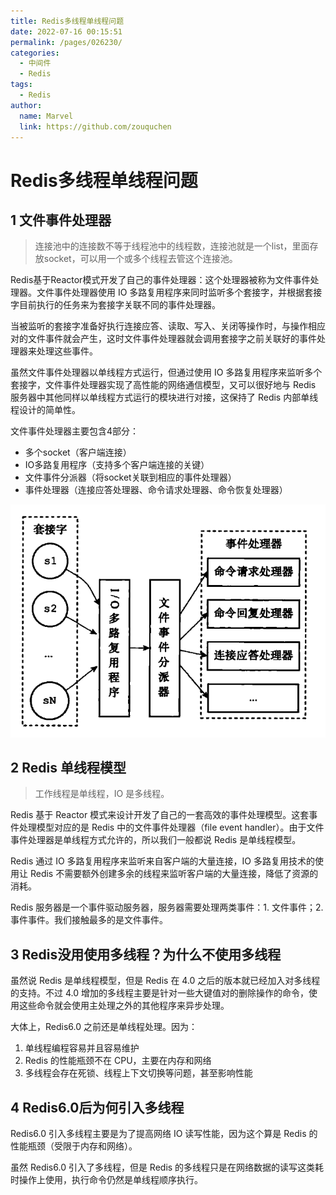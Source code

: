 ```yaml
---
title: Redis多线程单线程问题
date: 2022-07-16 00:15:51
permalink: /pages/026230/
categories:
  - 中间件
  - Redis
tags:
  - Redis
author: 
  name: Marvel
  link: https://github.com/zouquchen
---
```

# Redis多线程单线程问题

## 1 文件事件处理器

> 连接池中的连接数不等于线程池中的线程数，连接池就是一个list，里面存放socket，可以用一个或多个线程去管这个连接池。

Redis基于Reactor模式开发了自己的事件处理器：这个处理器被称为文件事件处理器。文件事件处理器使用 IO 多路复用程序来同时监听多个套接字，并根据套接字目前执行的任务来为套接字关联不同的事件处理器。

当被监听的套接字准备好执行连接应答、读取、写入、关闭等操作时，与操作相应对的文件事件就会产生，这时文件事件处理器就会调用套接字之前关联好的事件处理器来处理这些事件。

虽然文件事件处理器以单线程方式运行，但通过使用 IO 多路复用程序来监听多个套接字，文件事件处理器实现了高性能的网络通信模型，又可以很好地与 Redis 服务器中其他同样以单线程方式运行的模块进行对接，这保持了 Redis 内部单线程设计的简单性。

文件事件处理器主要包含4部分：

- 多个socket（客户端连接）
- IO多路复用程序（支持多个客户端连接的关键）
- 文件事件分派器（将socket关联到相应的事件处理器）
- 事件处理器（连接应答处理器、命令请求处理器、命令恢复处理器）

![img](https://raw.githubusercontent.com/zouquchen/Images/main/imgs/redis%E4%BA%8B%E4%BB%B6%E5%A4%84%E7%90%86%E5%99%A8.66ac2f3d.png)

## 2 Redis 单线程模型

> 工作线程是单线程，IO 是多线程。

Redis 基于 Reactor 模式来设计开发了自己的一套高效的事件处理模型。这套事件处理模型对应的是 Redis 中的文件事件处理器（file event handler）。由于文件事件处理器是单线程方式允许的，所以我们一般都说 Redis 是单线程模型。

Redis 通过 IO 多路复用程序来监听来自客户端的大量连接，IO 多路复用技术的使用让 Redis 不需要额外创建多余的线程来监听客户端的大量连接，降低了资源的消耗。

Redis 服务器是一个事件驱动服务器，服务器需要处理两类事件：1. 文件事件；2. 事件事件。我们接触最多的是文件事件。

## 3 Redis没用使用多线程？为什么不使用多线程

虽然说 Redis 是单线程模型，但是 Redis 在 4.0 之后的版本就已经加入对多线程的支持。不过 4.0 增加的多线程主要是针对一些大键值对的删除操作的命令，使用这些命令就会使用主处理之外的其他程序来异步处理。

大体上，Redis6.0 之前还是单线程处理。因为：

1. 单线程编程容易并且容易维护
2. Redis 的性能瓶颈不在 CPU，主要在内存和网络
3. 多线程会存在死锁、线程上下文切换等问题，甚至影响性能

## 4 Redis6.0后为何引入多线程

Redis6.0 引入多线程主要是为了提高网络 IO 读写性能，因为这个算是 Redis 的性能瓶颈（受限于内存和网络）。

虽然 Redis6.0 引入了多线程，但是 Redis 的多线程只是在网络数据的读写这类耗时操作上使用，执行命令仍然是单线程顺序执行。